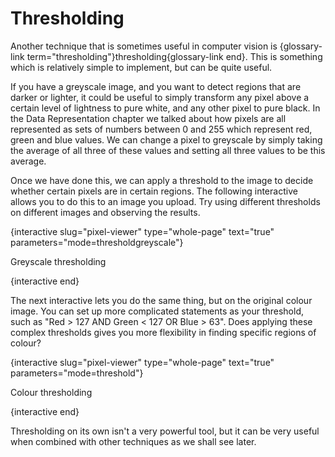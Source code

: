 # Thresholding

Another technique that is sometimes useful in computer vision is {glossary-link term="thresholding"}thresholding{glossary-link end}.
This is something which is relatively simple to implement, but can be quite useful.

If you have a greyscale image, and you want to detect regions that are darker or lighter, it could be useful to simply transform any pixel above a certain level of lightness to pure white, and any other pixel to pure black.
In the Data Representation chapter we talked about how pixels are all represented as sets of numbers between 0 and 255 which represent red, green and blue values.
We can change a pixel to greyscale by simply taking the average of all three of these values and setting all three values to be this average.

Once we have done this, we can apply a threshold to the image to decide whether certain pixels are in certain regions.
The following interactive allows you to do this to an image you upload.
Try using different thresholds on different images and observing the results.

{interactive slug="pixel-viewer" type="whole-page" text="true" parameters="mode=thresholdgreyscale"}

Greyscale thresholding

{interactive end}

The next interactive lets you do the same thing, but on the original colour image.
You can set up more complicated statements as your threshold, such as "Red > 127 AND Green < 127 OR Blue > 63".
Does applying these complex thresholds gives you more flexibility in finding specific regions of colour?

{interactive slug="pixel-viewer" type="whole-page" text="true" parameters="mode=threshold"}

Colour thresholding

{interactive end}

Thresholding on its own isn't a very powerful tool, but it can be very useful when combined with other techniques as we shall see later.
